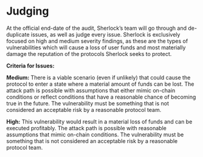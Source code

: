 # Judging

At the official end-date of the audit, Sherlock’s team will go through and de-duplicate issues, as well as judge every issue. Sherlock is exclusively focused on high and medium severity findings, as these are the types of vulnerabilities which will cause a loss of user funds and most materially damage the reputation of the protocols Sherlock seeks to protect.

**Criteria for Issues:**&#x20;

**Medium:** There is a viable scenario (even if unlikely) that could cause the protocol to enter a state where a material amount of funds can be lost. The attack path is possible with assumptions that either mimic on-chain conditions or reflect conditions that have a reasonable chance of becoming true in the future. The vulnerability must be something that is not considered an acceptable risk by a reasonable protocol team.&#x20;

**High:** This vulnerability would result in a material loss of funds and can be executed profitably. The attack path is possible with reasonable assumptions that mimic on-chain conditions. The vulnerability must be something that is not considered an acceptable risk by a reasonable protocol team.
